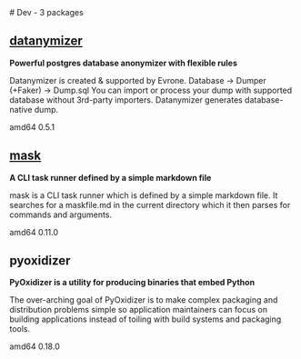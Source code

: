 <!-- dev.start --># Dev - 3 packages


## [datanymizer](https://github.com/datanymizer/datanymizer)

__Powerful postgres database anonymizer with flexible rules__

 Datanymizer is created & supported by Evrone.
 Database -> Dumper (+Faker) -> Dump.sql
 You can import or process your dump with supported database without 3rd-party importers.
 Datanymizer generates database-native dump.

<span class="badge arch">amd64</span> <span class="badge version">0.5.1</span>

## [mask](https://github.com/jakedeichert/mask)

__A CLI task runner defined by a simple markdown file__

 mask is a CLI task runner which is defined by a simple markdown file.
 It searches for a maskfile.md in the current directory which it
 then parses for commands and arguments.

<span class="badge arch">amd64</span> <span class="badge version">0.11.0</span>

## pyoxidizer

__PyOxidizer is a utility for producing binaries that embed Python__

 The over-arching goal of PyOxidizer is to make complex packaging
 and distribution problems simple so application maintainers can
 focus on building applications instead of toiling with build
 systems and packaging tools.

<span class="badge arch">amd64</span> <span class="badge version">0.18.0</span>
<!-- dev.end -->
